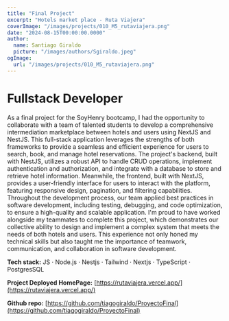```yaml
---
title: "Final Project"
excerpt: "Hotels market place - Ruta Viajera"
coverImage: "/images/projects/010_M5_rutaviajera.png"
date: "2024-08-15T00:00:00.0000"
author:
  name: Santiago Giraldo
  picture: "/images/authors/Sgiraldo.jpeg"
ogImage:
  url: "/images/projects/010_M5_rutaviajera.png"
---
```


# Fullstack Developer

As a final project for the SoyHenry bootcamp, I had the opportunity to collaborate with a team of talented students to develop a comprehensive intermediation marketplace between hotels and users using NextJS and NestJS. This full-stack application leverages the strengths of both frameworks to provide a seamless and efficient experience for users to search, book, and manage hotel reservations. The project's backend, built with NestJS, utilizes a robust API to handle CRUD operations, implement authentication and authorization, and integrate with a database to store and retrieve hotel information. Meanwhile, the frontend, built with NextJS, provides a user-friendly interface for users to interact with the platform, featuring responsive design, pagination, and filtering capabilities. Throughout the development process, our team applied best practices in software development, including testing, debugging, and code optimization, to ensure a high-quality and scalable application. I'm proud to have worked alongside my teammates to complete this project, which demonstrates our collective ability to design and implement a complex system that meets the needs of both hotels and users. This experience not only honed my technical skills but also taught me the importance of teamwork, communication, and collaboration in software development.

**Tech stack:** JS · Node.js · Nestjs · Tailwind · Nextjs · TypeScript · PostgresSQL

**Project Deployed HomePage:**  [https://rutaviajera.vercel.app/](https://rutaviajera.vercel.app/)

**Github repo:** [https://github.com/tiagogiraldo/ProyectoFinal](https://github.com/tiagogiraldo/ProyectoFinal)
